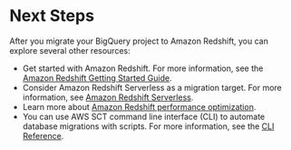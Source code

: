 # Next Steps<a name="bigquery-redshift-next-steps"></a>

After you migrate your BigQuery project to Amazon Redshift, you can explore several other resources:
+ Get started with Amazon Redshift\. For more information, see the [Amazon Redshift Getting Started Guide](https://docs.aws.amazon.com/redshift/latest/gsg/getting-started.html)\.
+ Consider Amazon Redshift Serverless as a migration target\. For more information, see [Amazon Redshift Serverless](https://aws.amazon.com/redshift/redshift-serverless/)\.
+ Learn more about [Amazon Redshift performance optimization](https://docs.aws.amazon.com/redshift/latest/dg/c_challenges_achieving_high_performance_queries.html)\.
+ You can use AWS SCT command line interface \(CLI\) to automate database migrations with scripts\. For more information, see the [CLI Reference](https://s3.amazonaws.com/publicsctdownload/AWS+SCT+CLI+Reference.pdf)\.